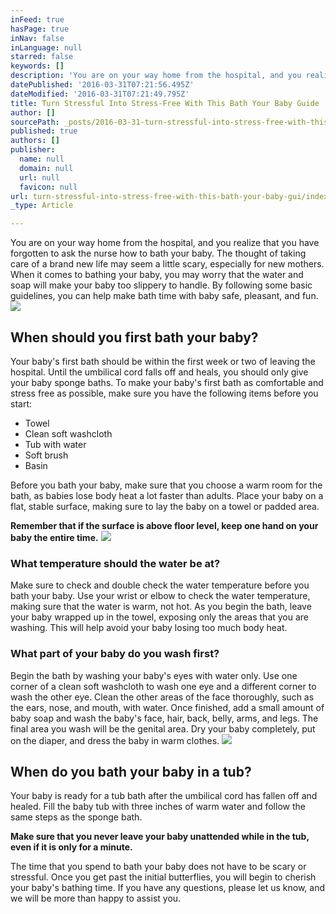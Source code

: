 ```yaml
---
inFeed: true
hasPage: true
inNav: false
inLanguage: null
starred: false
keywords: []
description: 'You are on your way home from the hospital, and you realize that you have forgotten to ask the nurse how to bath your baby. The thought of taking care of a brand new life may seem a little scary, especially for new mothers. When it comes to bathing your baby, you may worry that the water and soap will make your baby too slippery to handle. By following some basic guidelines, you can help make bath time with baby safe, pleasant, and fun.'
datePublished: '2016-03-31T07:21:56.495Z'
dateModified: '2016-03-31T07:21:49.795Z'
title: Turn Stressful Into Stress-Free With This Bath Your Baby Guide
author: []
sourcePath: _posts/2016-03-31-turn-stressful-into-stress-free-with-this-bath-your-baby-gui.md
published: true
authors: []
publisher:
  name: null
  domain: null
  url: null
  favicon: null
url: turn-stressful-into-stress-free-with-this-bath-your-baby-gui/index.html
_type: Article

---
```

You are on your way home from the hospital, and you realize that you have forgotten to ask the nurse how to bath your baby. The thought of taking care of a brand new life may seem a little scary, especially for new mothers. When it comes to bathing your baby, you may worry that the water and soap will make your baby too slippery to handle. By following some basic guidelines, you can help make bath time with baby safe, pleasant, and fun.
![](https://the-grid-user-content.s3-us-west-2.amazonaws.com/018e5b47-b763-4ed5-a683-46b818e42c3d.jpg)

## When should you first bath your baby?

Your baby's first bath should be within the first week or two of leaving the hospital. Until the umbilical cord falls off and heals, you should only give your baby sponge baths. To make your baby's first bath as comfortable and stress free as possible, make sure you have the following items before you start:

* Towel
* Clean soft washcloth
* Tub with water
* Soft brush
* Basin

Before you bath your baby, make sure that you choose a warm room for the bath, as babies lose body heat a lot faster than adults. Place your baby on a flat, stable surface, making sure to lay the baby on a towel or padded area.

**Remember that if the surface is above floor level, keep one hand on your baby the entire time.**
![](https://the-grid-user-content.s3-us-west-2.amazonaws.com/3af0dcae-c5fa-4e34-ab33-3fed1694f8ed.png)

### What temperature should the water be at?

Make sure to check and double check the water temperature before you bath your baby. Use your wrist or elbow to check the water temperature, making sure that the water is warm, not hot. As you begin the bath, leave your baby wrapped up in the towel, exposing only the areas that you are washing. This will help avoid your baby losing too much body heat.

### What part of your baby do you wash first?

Begin the bath by washing your baby's eyes with water only. Use one corner of a clean soft washcloth to wash one eye and a different corner to wash the other eye. Clean the other areas of the face thoroughly, such as the ears, nose, and mouth, with water. Once finished, add a small amount of baby soap and wash the baby's face, hair, back, belly, arms, and legs. The final area you wash will be the genital area. Dry your baby completely, put on the diaper, and dress the baby in warm clothes.
![](https://the-grid-user-content.s3-us-west-2.amazonaws.com/7c654bd1-229d-4e4e-8084-8d95a7355828.jpg)

## When do you bath your baby in a tub?

Your baby is ready for a tub bath after the umbilical cord has fallen off and healed. Fill the baby tub with three inches of warm water and follow the same steps as the sponge bath.

**Make sure that you never leave your baby unattended while in the tub, even if it is only for a minute.**

The time that you spend to bath your baby does not have to be scary or stressful. Once you get past the initial butterflies, you will begin to cherish your baby's bathing time. If you have any questions, please let us know, and we will be more than happy to assist you.